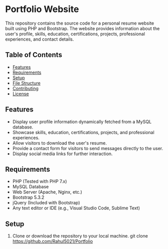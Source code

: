 # Portfolio Website

This repository contains the source code for a personal resume website built using PHP and Bootstrap. The website provides information about the user's profile, skills, education, certifications, projects, professional experiences, and contact details.

## Table of Contents

- [Features](#features)
- [Requirements](#requirements)
- [Setup](#setup)
- [File Structure](#file-structure)
- [Contributing](#contributing)
- [License](#license)

## Features

- Display user profile information dynamically fetched from a MySQL database.
- Showcase skills, education, certifications, projects, and professional experiences.
- Allow visitors to download the user's resume.
- Provide a contact form for visitors to send messages directly to the user.
- Display social media links for further interaction.

## Requirements

- PHP (Tested with PHP 7.x)
- MySQL Database
- Web Server (Apache, Nginx, etc.)
- Bootstrap 5.3.2
- jQuery (Included with Bootstrap)
- Any text editor or IDE (e.g., Visual Studio Code, Sublime Text)

## Setup

1. Clone or download the repository to your local machine.
git clone https://github.com/Rahul5021/Portfolio
